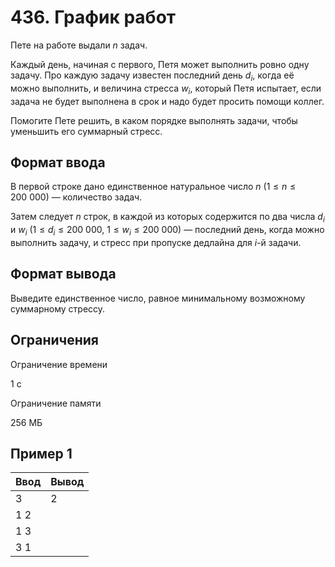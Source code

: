 # 436. График работ

Пете на работе выдали $n$ задач.

Каждый день, начиная с первого, Петя может выполнить ровно одну задачу. Про каждую задачу известен последний день $d_i$, когда её можно выполнить, и величина стресса $w_i$, который Петя испытает, если задача не будет выполнена в срок и надо будет просить помощи коллег.

Помогите Пете решить, в каком порядке выполнять задачи, чтобы уменьшить его суммарный стресс.

## Формат ввода

В первой строке дано единственное натуральное число $n$ $(1 \le n \le 200\ 000)$ — количество задач.

Затем следует $n$ строк, в каждой из которых содержится по два числа $d_i$ и $w_i$ $(1 \le d_i \le 200\ 000,\ 1 \le w_i \le 200\ 000)$ — последний день, когда можно выполнить задачу, и стресс при пропуске дедлайна для $i$-й задачи.

## Формат вывода

Выведите единственное число, равное минимальному возможному суммарному стрессу.

## Ограничения

Ограничение времени

1 с

Ограничение памяти

256 МБ

## Пример 1

| Ввод | Вывод |
|------|-------|
| 3    | 2     |
| 1 2  |       |
| 1 3  |       |
| 3 1  |       |
